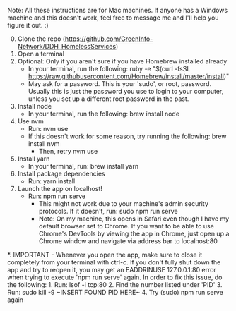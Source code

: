 Note: All these instructions are for Mac machines. If anyone has a Windows machine and this doesn't work, feel free to message me and I'll help you figure it out. :)

0. Clone the repo (https://github.com/GreenInfo-Network/DDH_HomelessServices)
1. Open a terminal
2. Optional: Only if you aren't sure if you have Homebrew installed already
	- In your terminal, run the following: ruby -e "$(curl -fsSL https://raw.githubusercontent.com/Homebrew/install/master/install)"
	- May ask for a password. This is your 'sudo', or root, password. Usually this is just the password you use to login to your computer, unless you set up a different root password in the past.
3. Install node
	- In your terminal, run the following: brew install node
4. Use nvm
	- Run: nvm use
	- If this doesn't work for some reason, try running the following: brew install nvm
		- Then, retry nvm use
5. Install yarn
	- In your terminal, run: brew install yarn
6. Install package dependencies
	- Run: yarn install
7. Launch the app on localhost!
	- Run: npm run serve
		* This might not work due to your machine's admin security protocols. If it doesn't, run: sudo npm run serve
		* Note: On my machine, this opens in Safari even though I have my default browser set to Chrome. If you want to be able to use Chrome's DevTools by viewing the app in Chrome, just open up a Chrome window and navigate via address bar to localhost:80

*. IMPORTANT
	- Whenever you open the app, make sure to close it completely from your terminal with ctrl-c. If you don't fully shut down the app and try to reopen it, you may get an EADDRINUSE 127.0.0.1:80 error when trying to execute 'npm run serve' again. In order to fix this issue, do the following:
		1. Run: lsof -i tcp:80
		2. Find the number listed under 'PID'
		3. Run: sudo kill -9 ~INSERT FOUND PID HERE~
		4. Try (sudo) npm run serve again
